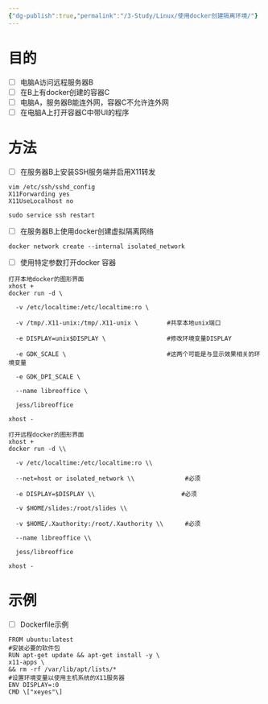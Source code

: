 ```yaml
---
{"dg-publish":true,"permalink":"/3-Study/Linux/使用docker创建隔离环境/"}
---
```


# 目的
- [ ] 电脑A访问远程服务器B
- [ ] 在B上有docker创建的容器C
- [ ] 电脑A，服务器B能连外网，容器C不允许连外网
- [ ] 在电脑A上打开容器C中带UI的程序
# 方法
- [ ] 在服务器B上安装SSH服务端并启用X11转发
```
vim /etc/ssh/sshd_config
X11Forwarding yes
X11UseLocalhost no

sudo service ssh restart
```
- [ ] 在服务器B上使用docker创建虚拟隔离网络
```
docker network create --internal isolated_network
```
- [ ] 使用特定参数打开docker 容器
```
打开本地docker的图形界面
xhost +
docker run -d \

  -v /etc/localtime:/etc/localtime:ro \

  -v /tmp/.X11-unix:/tmp/.X11-unix \        #共享本地unix端口

  -e DISPLAY=unix$DISPLAY \                 #修改环境变量DISPLAY

  -e GDK_SCALE \                            #这两个可能是与显示效果相关的环境变量

  -e GDK_DPI_SCALE \

  --name libreoffice \

  jess/libreoffice
  
xhost -

打开远程docker的图形界面
xhost +
docker run -d \\

  -v /etc/localtime:/etc/localtime:ro \\

  --net=host or isolated_network \\              #必须

  -e DISPLAY=$DISPLAY \\                        #必须

  -v $HOME/slides:/root/slides \\

  -v $HOME/.Xauthority:/root/.Xauthority \\      #必须

  --name libreoffice \\

  jess/libreoffice
  
xhost -
```

# 示例
- [ ] Dockerfile示例
```
FROM ubuntu:latest
#安装必要的软件包   
RUN apt-get update && apt-get install -y \ 
x11-apps \ 
&& rm -rf /var/lib/apt/lists/*   
#设置环境变量以使用主机系统的X11服务器   
ENV DISPLAY=:0   
CMD \["xeyes"\]
```


